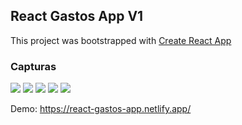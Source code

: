 ## React Gastos App V1

This project was bootstrapped with [Create React App](https://github.com/facebook/create-react-app)

### Capturas
![](https://res.cloudinary.com/cloudfrancisco/image/upload/v1614871570/Apps%20de%20React%20Js/demo1_tzermo.png)
![](https://res.cloudinary.com/cloudfrancisco/image/upload/v1614871571/Apps%20de%20React%20Js/demo2_jrttyf.png)
![](https://res.cloudinary.com/cloudfrancisco/image/upload/v1614871570/Apps%20de%20React%20Js/demo3_tho485.png)
![](https://res.cloudinary.com/cloudfrancisco/image/upload/v1614871571/Apps%20de%20React%20Js/demo4_bk3rnu.png)
![](https://res.cloudinary.com/cloudfrancisco/image/upload/v1614871571/Apps%20de%20React%20Js/demo5_mwuhyq.png)

Demo: https://react-gastos-app.netlify.app/
